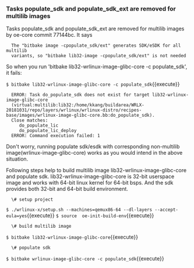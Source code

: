 ### Tasks populate_sdk and populate_sdk_ext are removed for multilib images

Tasks populate_sdk and populate_sdk_ext are removed for multilib images by oe-core commit 77144bc. It says

      The "bitbake image -cpopulate_sdk/ext" generates SDK/eSDK for all multilib
      variants, so "bitbake lib32-image -cpopulate_sdk/ext" is not needed

So when you run 'bitbake lib32-wrlinux-image-glibc-core -c populate_sdk', it fails:

`$ bitbake lib32-wrlinux-image-glibc-core -c populate_sdk`{{execute}}

      ERROR: Task do_populate_sdk does not exist for target lib32-wrlinux-image-glibc-core
      (virtual:multilib:lib32:/home/kkang/buildarea/WRLX-20181031/repo/layers/wrlinux/wrlinux-distro/recipes-base/images/wrlinux-image-glibc-core.bb:do_populate_sdk).
      Close matches:
         do_populate_lic
         do_populate_lic_deploy
      ERROR: Command execution failed: 1

<p>
Don't worry, running populate sdk/esdk with corresponding non-multilib image(wrlinux-image-glibc-core) works as you would intend in the above situation.
</p>

<p>
Following steps help to build multilib image lib32-wrlinux-image-glibc-core and populate sdk. lib32-wrlinux-image-glibc-core is 32-bit userspace image and works with 64-bit linux kernel for 64-bit bsps. And the sdk provides both 32-bit and 64-bit build environment.
</p>

      \# setup project
`$ ./wrlinux-x/setup.sh --machines=qemux86-64 --dl-layers --accept-eula=yes`{{execute}}
`$ source  oe-init-build-env`{{execute}}

      \# build multilib image
`$ bitbake lib32-wrlinux-image-glibc-core`{{execute}}

      \# populate sdk
`$ bitbake wrlinux-image-glibc-core -c populate_sdk`{{execute}}

